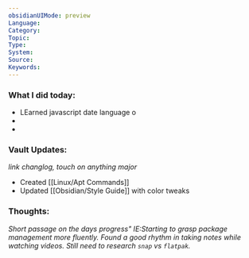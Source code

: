 ```yaml
---
obsidianUIMode: preview
Language: 
Category: 
Topic: 
Type: 
System: 
Source: 
Keywords:
---
```

### What I did today:
- LEarned javascript date language o
- 
- 

### Vault Updates:
*link changlog, touch on anything major*
- Created [[Linux/Apt Commands]]
- Updated [[Obsidian/Style Guide]] with color tweaks

### Thoughts:  
*Short passage on the days progress" IE:Starting to grasp package management more fluently. Found a good rhythm in taking notes while watching videos. Still need to research `snap` vs `flatpak`.*
